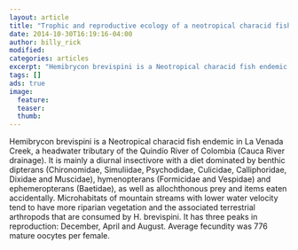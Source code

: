 ```yaml
---
layout: article
title: "Trophic and reproductive ecology of a neotropical characid fish hemibrycon brevispini (teleostei: Characiformes)"
date: 2014-10-30T16:19:16-04:00
author: billy_rick
modified:
categories: articles
excerpt: "Hemibrycon brevispini is a Neotropical characid fish endemic in La Venada Creek, a headwater tributary of the Quindío River of Colombia (Cauca River drainage). It is mainly a diurnal insectivore with a diet dominated by benthic dipterans (Chironomidae, Simuliidae, Psychodidae, Culicidae, Calliphoridae, Dixidae and Muscidae), hymenopterans (Formicidae and Vespidae) and ephemeropterans (Baetidae), as well as allochthonous prey and items eaten accidentally. Microhabitats of mountain streams with lower water velocity tend to have more riparian vegetation and the associated terrestrial arthropods that are consumed by H. brevispini. It has three peaks in reproduction: December, April and August. Average fecundity was 776 mature oocytes per female."
tags: []
ads: true
image:
  feature:
  teaser:
  thumb:
---
```


Hemibrycon brevispini is a Neotropical characid fish endemic in La Venada Creek, a headwater tributary of the Quindío River of Colombia (Cauca River drainage). It is mainly a diurnal insectivore with a diet dominated by benthic dipterans (Chironomidae, Simuliidae, Psychodidae, Culicidae, Calliphoridae, Dixidae and Muscidae), hymenopterans (Formicidae and Vespidae) and ephemeropterans (Baetidae), as well as allochthonous prey and items eaten accidentally. Microhabitats of mountain streams with lower water velocity tend to have more riparian vegetation and the associated terrestrial arthropods that are consumed by H. brevispini. It has three peaks in reproduction: December, April and August. Average fecundity was 776 mature oocytes per female. 